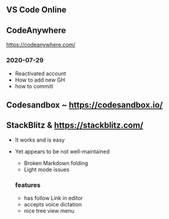 ## VS Code  Online


## CodeAnywhere


https://codeanywhere.com/

### 2020-07-29 

* Reactivated account
* How to add new GH
* how to commitl

## Codesandbox ~ https://codesandbox.io/


## StackBlitz & https://stackblitz.com/

* It works and is easy
* Yet appears to be not well-maintained
  * Broken Markdown folding
  * Light mode issues

  ### features

  * has follow Link in editor
  * accepts voice dictation
  * nice tree view menu


